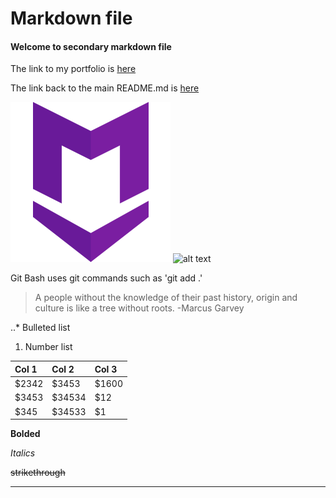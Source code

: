 # Markdown file

#### Welcome to secondary markdown file

The link to my portfolio is [here](https://github.com/jjckv6)

The link back to the main README.md is [here](https://github.com/jjckv6/Markdown/blob/master/README.md)

![alt text](https://github.com/jjckv6/Markdown/blob/master/icon256.png)    ![alt text](https://markdown-here.com/img/icon256.png)

Git Bash uses git commands such as 'git add .'

>A people without the knowledge of their past history, origin and culture is like a tree without roots.
-Marcus Garvey

..* Bulleted list

1. Number list


| Col 1         | Col 2         | Col 3 |
| :------------ | :------------ | :---- |
|   $2342       |     $3453     | $1600 |
|   $3453       |     $34534    |   $12 |
|   $345        |     $34533    |    $1 |


**Bolded**


*Italics*


~~strikethrough~~

---
